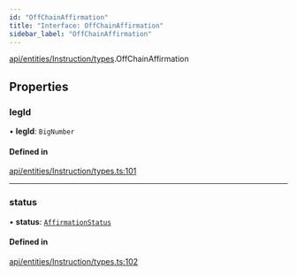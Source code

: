 ```yaml
---
id: "OffChainAffirmation"
title: "Interface: OffChainAffirmation"
sidebar_label: "OffChainAffirmation"
---
```


[api/entities/Instruction/types](../../../../../../modules/API/Entities/Instruction/Types/Types.md).OffChainAffirmation

## Properties

### legId

• **legId**: `BigNumber`

#### Defined in

[api/entities/Instruction/types.ts:101](https://github.com/PolymeshAssociation/polymesh-sdk/blob/3cc570ade/src/api/entities/Instruction/types.ts#L101)

___

### status

• **status**: [`AffirmationStatus`](../../../../../../enums/API/Entities/Instruction/Types/AffirmationStatus/AffirmationStatus.md)

#### Defined in

[api/entities/Instruction/types.ts:102](https://github.com/PolymeshAssociation/polymesh-sdk/blob/3cc570ade/src/api/entities/Instruction/types.ts#L102)
